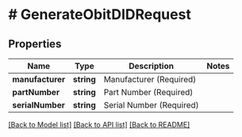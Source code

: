# # GenerateObitDIDRequest

## Properties

Name | Type | Description | Notes
------------ | ------------- | ------------- | -------------
**manufacturer** | **string** | Manufacturer (Required) |
**partNumber** | **string** | Part Number (Required) |
**serialNumber** | **string** | Serial Number (Required) |

[[Back to Model list]](../../README.md#models) [[Back to API list]](../../README.md#endpoints) [[Back to README]](../../README.md)
